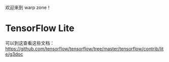 欢迎来到 warp zone！

# TensorFlow Lite

可以到这查看这些文档：https://github.com/tensorflow/tensorflow/tree/master/tensorflow/contrib/lite/g3doc
